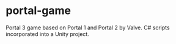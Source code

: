 # portal-game
Portal 3 game based on Portal 1 and Portal 2 by Valve. C# scripts incorporated into a Unity project.
